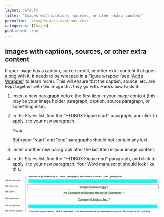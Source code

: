 ```yaml
---
layout: default
title:  "Images with captions, sources, or other extra content"
permalink:  /images-with-captions-etc/
categories: [Images]
published: true
---
```


<section data-type="chapter" class="hsecchapter" data-hederis-type="hsecchapter" id="images-with-captions-etc" data-pi-attrs="id: images-with-captions-etc" role="doc-chapter" title="Images with captions, sources, or other extra content"><h1 data-hederis-type="hblkchaptitle" class="hblkchaptitle" id="pKTOcEKQ5">Images with captions, sources, or other extra content</h1>
    <p class="hblkp" data-hederis-type="hblkp" id="p2akxAt6B">If your image has a caption, source credit, or other extra content that goes along with it, it needs to be wrapped in a Figure wrapper (see &#8220;<a href="{% post_url 2019-05-22-15-AddaWrapper %}"><span class="Hyperlink">Add a Wrapper</span></a>&#8221; to learn more). This will ensure that the caption, source, etc. are kept together with the image that they go with. Here&#8217;s how to do it:</p>
    <ol class="hwprnum-list" data-hederis-type="hwprnum-list" id="pBBu78MGb"><li class="hblkoli" data-hederis-type="hblkoli" id="likNTzn7FM"><p class="hblkoli" data-hederis-type="hblkoli" id="pXUmGvLWC">Insert a new paragraph before the first item in your image content (this may be your image holder paragraph, caption, source paragraph, or something else).</p></li>
    <li class="hblkoli" data-hederis-type="hblkoli" id="li3VFxdClu"><p class="hblkoli" data-hederis-type="hblkoli" id="peTtdWL2i">In the Styles list, find the &#8220;HEDBOX Figure start&#8221; paragraph, and click to apply it to your new paragraph.</p><aside class="hwprbox box" data-hederis-type="hwprbox" id="pAxpNi7Z0" data-type="sidebar"><p class="hblktype" data-hederis-type="hblktype" id="pNQtToxfe">Note</p>
    <p class="hblkp" data-hederis-type="hblkp" id="pMLVpuPBU">Both your &#8220;start&#8221; and &#8220;end&#8221; paragraphs should not contain any text.</p>
    </aside>
    </li>
    <li class="hblkoli" data-hederis-type="hblkoli" id="liM5qSUq8r"><p class="hblkoli" data-hederis-type="hblkoli" id="pKUxkwl6v">Insert another new paragraph after the last item in your image content.</p></li>
    <li class="hblkoli" data-hederis-type="hblkoli" id="li8FXfpQYt"><p class="hblkoli" data-hederis-type="hblkoli" id="pAbprMgK6">In the Styles list, find the &#8220;HEDBOX Figure end&#8221; paragraph, and click to apply it to your new paragraph. Your Word manuscript should look like this:</p></li>
    </ol>
    <img data-hederis-type="hblkimg" class="hblkimg" id="pr5DCMLMw" src="/images/image_2.png"/>
    </section>
    